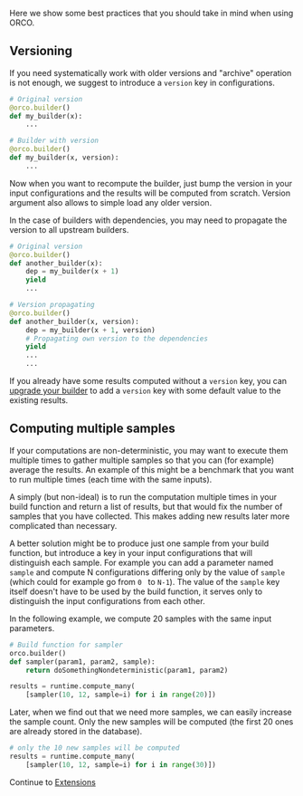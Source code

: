 Here we show some best practices that you should take in mind when using ORCO.


## Versioning

If you need systematically work with older versions and "archive" operation is not enough, we suggest to introduce a `version` key in configurations.


```python
# Original version
@orco.builder()
def my_builder(x):
    ...

# Builder with version
@orco.builder()
def my_builder(x, version):
    ...
```

Now when you want to recompute the builder, just bump the version
in your input configurations and the results will be computed from scratch.
Version argument also allows to simple load any older version.

In the case of builders with dependencies, you may need to propagate the version to all upstream builders.

```python
# Original version
@orco.builder()
def another_builder(x):
    dep = my_builder(x + 1)
    yield
    ...

# Version propagating
@orco.builder()
def another_builder(x, version):
    dep = my_builder(x + 1, version)
    # Propagating own version to the dependencies
    yield
    ...
    ...
```

If you already have some results computed without a `version` key, you can
[upgrade your builder](advanced.md#upgrading-builders) to add a `version` key
with some default value to the existing results.

## Computing multiple samples

If your computations are non-deterministic, you may want to execute them
multiple times to gather multiple samples so that you can (for example) average
the results. An example of this might be a benchmark that you want to run
multiple times (each time with the same inputs).

A simply (but non-ideal) is to run the computation multiple times in your build
function and return a list of results, but that would fix the number of samples
that you have collected. This makes adding new results later more complicated
than necessary.

A better solution might be to produce just one sample from your build function,
but introduce a key in your input configurations that will distinguish each
sample. For example you can add a parameter named `sample` and compute N
configurations differing only by the value of `sample` (which could for example
go from `0 ` to `N-1`). The value of the `sample` key itself doesn't have to be
used by the build function, it serves only to distinguish the input
configurations from each other.

In the following example, we compute 20 samples with the same input parameters.

```python
# Build function for sampler
orco.builder()
def sampler(param1, param2, sample):
    return doSomethingNondeterministic(param1, param2)

results = runtime.compute_many(
    [sampler(10, 12, sample=i) for i in range(20)])
```

Later, when we find out that we need more samples, we can easily increase the
sample count. Only the new samples will be computed (the first 20 ones are
already stored in the database).

```python
# only the 10 new samples will be computed
results = runtime.compute_many(
    [sampler(10, 12, sample=i) for i in range(30)])
```

Continue to [Extensions](extensions.md)
